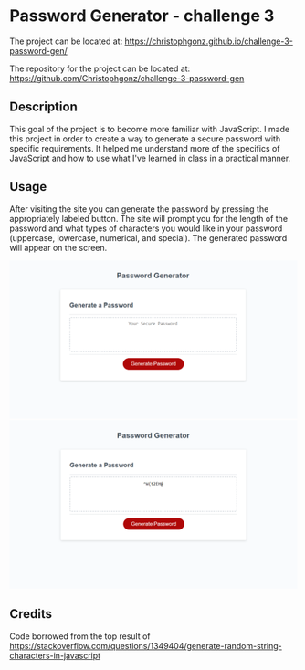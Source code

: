 # Password Generator - challenge 3

The project can be located at:
https://christophgonz.github.io/challenge-3-password-gen/

The repository for the project can be located at:
https://github.com/Christophgonz/challenge-3-password-gen

## Description

This goal of the project is to become more familiar with JavaScript.
I made this project in order to create a way to generate a secure password with specific requirements.
It helped me understand more of the specifics of JavaScript and how to use what I've learned in class in a practical manner.

## Usage

After visiting the site you can generate the password by pressing the appropriately labeled button. The site will prompt you for the length of the password and what types of characters you would like in your password (uppercase, lowercase, numerical, and special). The generated password will appear on the screen.

![alt text](assets/images/pwscreenshot.png)
![alt text](assets/images/pwscreenshot2.png)

## Credits

Code borrowed from the top result of https://stackoverflow.com/questions/1349404/generate-random-string-characters-in-javascript
